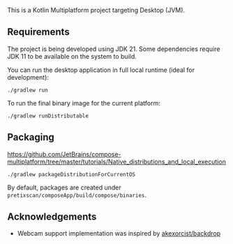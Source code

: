 This is a Kotlin Multiplatform project targeting Desktop (JVM).

## Requirements

The project is being developed using JDK 21. Some dependencies require JDK 11 to be available on the system to build.

You can run the desktop application in full local runtime (ideal for development):

```shell
./gradlew run
```

To run the final binary image for the current platform:

```shell
./gradlew runDistributable
```

## Packaging

https://github.com/JetBrains/compose-multiplatform/tree/master/tutorials/Native_distributions_and_local_execution

```shell
./gradlew packageDistributionForCurrentOS
```

By default, packages are created under `pretixscan/composeApp/build/compose/binaries`.


## Acknowledgements

* Webcam support implementation was inspired by [akexorcist/backdrop](https://github.com/akexorcist/backdrop)
